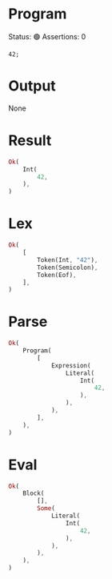# Program
Status: 🟢
Assertions: 0

```rustleaf
42;
```

# Output
None

# Result
```rust
Ok(
    Int(
        42,
    ),
)
```

# Lex
```rust
Ok(
    [
        Token(Int, "42"),
        Token(Semicolon),
        Token(Eof),
    ],
)
```

# Parse
```rust
Ok(
    Program(
        [
            Expression(
                Literal(
                    Int(
                        42,
                    ),
                ),
            ),
        ],
    ),
)
```

# Eval
```rust
Ok(
    Block(
        [],
        Some(
            Literal(
                Int(
                    42,
                ),
            ),
        ),
    ),
)
```